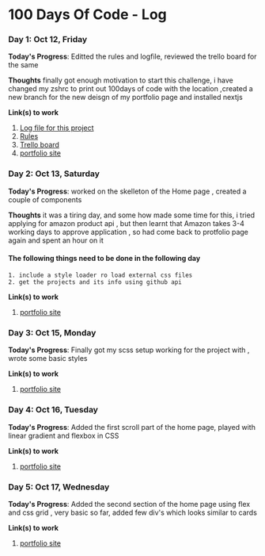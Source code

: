 # 100 Days Of Code - Log

### Day 1: Oct 12, Friday

**Today's Progress**: Editted the rules and logfile, reviewed the trello board for the same

**Thoughts** finally got enough motivation to start this challenge, i have changed my zshrc to print out 100days of code with the location ,created a new branch for the new deisgn of my portfolio page and installed nextjs

**Link(s) to work**

1. [Log file for this project](https://github.com/akshayupadhya/100-days-of-code/blob/master/log.md)
2. [Rules](https://github.com/akshayupadhya/100-days-of-code/blob/master/rules.md)
3. [Trello board](https://trello.com/b/jho8Nznb/100daysofcode)
4. [portfolio site](https://github.com/akshayupadhya/portfolio_site/tree/2019)

### Day 2: Oct 13, Saturday

**Today's Progress**: worked on the skelleton of the Home page , created a couple of components

**Thoughts** it was a tiring day, and some how made some time for this, i tried applying for amazon product api , but then learnt that Amazon takes 3-4 working days to approve application , so had come back to protfolio page again and spent an hour on it

#### The following things need to be done in the following day

    1. include a style loader ro load external css files
    2. get the projects and its info using github api

**Link(s) to work**

1. [portfolio site](https://github.com/akshayupadhya/portfolio_site/tree/2019)

### Day 3: Oct 15, Monday

**Today's Progress**: Finally got my scss setup working for the project with , wrote some basic styles

**Link(s) to work**

1. [portfolio site](https://github.com/akshayupadhya/portfolio_site/tree/2019)

### Day 4: Oct 16, Tuesday

**Today's Progress**: Added the first scroll part of the home page, played with linear gradient and flexbox in CSS

**Link(s) to work**

1. [portfolio site](https://github.com/akshayupadhya/portfolio_site/tree/2019)

### Day 5: Oct 17, Wednesday

**Today's Progress**: Added the second section of the home page using flex and css grid , very basic so far, added few div's which looks similar to cards

**Link(s) to work**

1. [portfolio site](https://github.com/akshayupadhya/portfolio_site/tree/2019)
